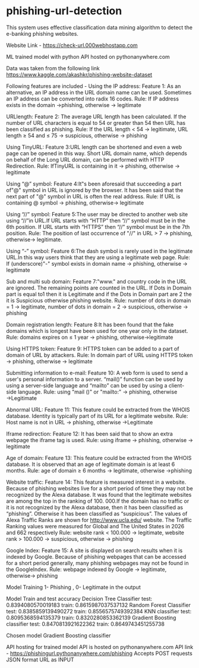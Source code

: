 # phishing-url-detection
This system uses effective classification data mining algorithm to detect the e-banking phishing websites.

Website Link - https://check-url.000webhostapp.com

ML trained model with python API hosted on pythonanywhere.com

Data was taken from the following link
https://www.kaggle.com/akashkr/phishing-website-dataset

Following features are included -
Using the IP address: Feature 1: As an alternative, an IP address in the URL domain name can be used. Sometimes an IP address can be converted into radix 16 codes.
Rule: If IP address exists in the domain →phishing, otherwise → legitimate

URLlength: Feature 2: The average URL length has been calculated. If the number of URL characters is equal to 54 or greater than 54 then URL has been classified as phishing.
Rule: If the URL length < 54 → legitimate, URL length ≥ 54 and ≤ 75 → suspicious, otherwise → phishing

Using TinyURL: Feature 3:URL length can be shortened and even a web page can be opened in this way. Short URL domain name, which depends on behalf of the Long URL
domain, can be performed with HTTP Redirection.
Rule: IfTinyURL is containing in it → phishing, otherwise → legitimate

Using “@” symbol: Feature 4:It‟s been aforesaid that succeeding a part of"@" symbol in URL is ignored by the browser. It has been said that the next part of "@" symbol in URL is often the real address.
Rule: If URL is containing @ symbol → phishing, otherwise→ legitimate

Using “//” symbol: Feature 5:The user may be directed to another web site using “//”in URL.If URL starts with “HTTP” then “//” symbol must be in the 6th position. If URL
starts with “HTTPS” then “//” symbol must be in the 7th position.
Rule: The position of last occurrence of "//" in URL > 7 → phishing, otherwise→ legitimate.

Using “-” symbol: Feature 6:The dash symbol is rarely used in the legitimate URL.In this way users think that they are using a legitimate web page.
Rule: If (underscore)"-" symbol exists in domain name → phishing, otherwise → legitimate

Sub and multi sub domain: Feature 7:"www." and country code in the URL are ignored. The remaining points are counted in the URL. If Dots in Domain part is equal to1 then it is Legitimate and if the Dots in Domain part are 2 the it is Suspicious otherwise
phishing website.
Rule: number of dots in domain = 1 → legitimate, number of dots in domain = 2 → suspicious, otherwise → phishing

Domain registration length: Feature 8:It has been found that the fake domains which is longest have been used for one year only in the dataset.
Rule: domains expires on ≤ 1 year → phishing, otherwise→legitimate

Using HTTPS token: Feature 9: HTTPS token can be added to a part of domain of URL by attackers.
Rule: In domain part of URL using HTTPS token → phishing, otherwise → legitimate

Submitting information to e-mail: Feature 10: A web form is used to send a user's personal information to a server. “mail()” function can be used by using a server-side language and “mailto” can be used by using a client-side language.
Rule: using "mail ()" or "mailto:" → phishing, otherwise →Legitimate

Abnormal URL: Feature 11: This feature could be extracted from the WHOIS database. Identity is typically part of its URL for a legitimate website.
Rule: Host name is not in URL → phishing, otherwise →Legitimate

Iframe redirection: Feature 12: It has been said that to show an extra webpage the iframe tag is used.
Rule: using iframe → phishing, otherwise → legitimate

Age of domain: Feature 13: This feature could be extracted from the WHOIS database. It is observed that an age of legitimate domain is at least 6 months.
Rule: age of domain ≥ 6 months → legitimate, otherwise →phishing

Website traffic: Feature 14: This feature is measured interest in a website. Because of phishing websites live for a short period of time they may not be recognized by the Alexa
database. It was found that the legitimate websites are among the top in the ranking of 100. 000.If the domain has no traffic or it is not recognized by the Alexa database, then it has been classified as “phishing”. Otherwise it has been classified as “suspicious”. The values of Alexa Traffic Ranks are shown for http://www.ucla.edu/ website. The Traffic Ranking values were measured for Global and The United States in 2026 and 662 respectively
Rule: website rank < 100.000 → legitimate, website rank > 100.000 → suspicious, otherwise → phishing

Google Index: Feature 15: A site is displayed on search results when it is indexed by Google. Because of phishing webpages that can be accessed for a short period generally, many phishing webpages may not be found in the GoogleIndex.
Rule: webpage indexed by Google → legitimate, otherwise→ phishing


Model Training 
1- Phishing , 0- Legitimate in the output

Model
Train and test accuracy
Decision Tree Classifier
test: 0.8394080570019183
train: 0.8615987037537132
Random Forest Classifier
test: 0.8385859139490272
train: 0.8556575749392384
KNN classifier
test: 0.8095368594135379
train: 0.8320280853362139
Gradient Boosting classifier
test: 0.8470813921622362
train: 0.8649743451255738

Chosen model Gradient Boosting classifier

API hosting for trained model
API is hosted on pythonanywhere.com
API link - https://phishingurl.pythonanywhere.com/phishing 
Accepts POST requests JSON format URL as INPUT




